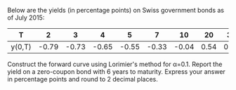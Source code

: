 Below are the yields (in percentage points) on Swiss government bonds as of July 2015:

| T | 2 | 3 | 4 | 5 | 7 | 10 | 20 | 30 |
| --- | --- | --- | --- | --- | --- | --- | --- | --- |
| y(0,T)  | -0.79 |-0.73| -0.65| -0.55| -0.33| -0.04 | 0.54|0.73|

Construct the forward curve using Lorimier's method for α=0.1. Report the yield on a zero-coupon bond with 6 years to maturity. 
Express your answer in percentage points and round to 2 decimal places.
